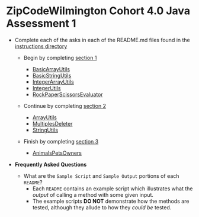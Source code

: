 # ZipCodeWilmington Cohort 4.0 Java Assessment 1 

* Complete each of the asks in each of the README.md files found in the [instructions directory](./instructions)
    * Begin by completing [section 1](./instructions/part1/)
        * [BasicArrayUtils](./instructions/part1/README-BasicArrayUtils.md)
        * [BasicStringUtils](./instructions/part1/README-BasicStringUtils.md)
        * [IntegerArrayUtils](./instructions/part1/README-IntegerArrayUtils.md)
        * [IntegerUtils](./instructions/part1/README-IntegerUtils.md)
        * [RockPaperScissorsEvaluator](./instructions/part1/README-RockPaperScissorsEvaluator.md)
        
    * Continue by completing [section 2](./instructions/part2/)
        * [ArrayUtils](./instructions/part2/README-ArrayUtils.md)
        * [MultiplesDeleter](./instructions/part2/README-MultiplesDeleter.md)
        * [StringUtils](./instructions/part2/README-StringUtils.md)
        
    * Finish by completing [section 3](./instructions/part3/)
        * [AnimalsPetsOwners](./instructions/part3/README-AnimalsPetsOwners.md)

* **Frequently Asked Questions**
   * What are the `Sample Script` and `Sample Output` portions of each `README`?
      * Each `README` contains an example script which illustrates what the _output_ of calling a method with some given input.
      * The example scripts **DO NOT** demonstrate how the methods are tested, although they allude to how they _could be_ tested.

